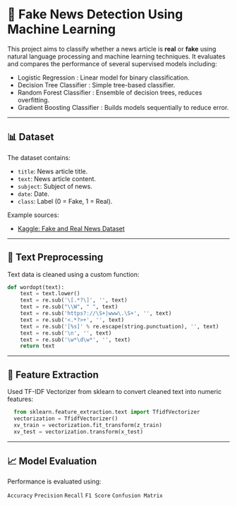 # 📰 Fake News Detection Using Machine Learning

This project aims to classify whether a news article is **real** or **fake** using natural language processing and machine learning techniques. It evaluates and compares the performance of several supervised models including:

- Logistic Regression : Linear model for binary classification.
- Decision Tree Classifier : Simple tree-based classifier.
- Random Forest Classifier : Ensemble of decision trees, reduces overfitting.
- Gradient Boosting Classifier : Builds models sequentially to reduce error.

---

## 📊 Dataset

The dataset contains:
- `title`: News article title.
- `text`: News article content.
- `subject`: Subject of news.
- `date`: Date.
- `class`: Label (0 = Fake, 1 = Real).

Example sources:
- [Kaggle: Fake and Real News Dataset](https://www.kaggle.com/clmentbisaillon/fake-and-real-news-dataset)

---

## 🧹 Text Preprocessing

Text data is cleaned using a custom function:

```python
def wordopt(text):
    text = text.lower()
    text = re.sub('\[.*?\]', '', text)
    text = re.sub("\\W", " ", text)
    text = re.sub('https?://\S+|www\.\S+', '', text)
    text = re.sub('<.*?>+', '', text)
    text = re.sub('[%s]' % re.escape(string.punctuation), '', text)
    text = re.sub('\n', '', text)
    text = re.sub('\w*\d\w*', '', text)
    return text
```

---
## 🔢 Feature Extraction

Used TF-IDF Vectorizer from sklearn to convert cleaned text into numeric features:

```python
  from sklearn.feature_extraction.text import TfidfVectorizer
  vectorization = TfidfVectorizer()
  xv_train = vectorization.fit_transform(z_train)
  xv_test = vectorization.transform(x_test)
```

---

## 📈 Model Evaluation

Performance is evaluated using:

`Accuracy`
`Precision`
`Recall`
`F1 Score`
`Confusion Matrix`


